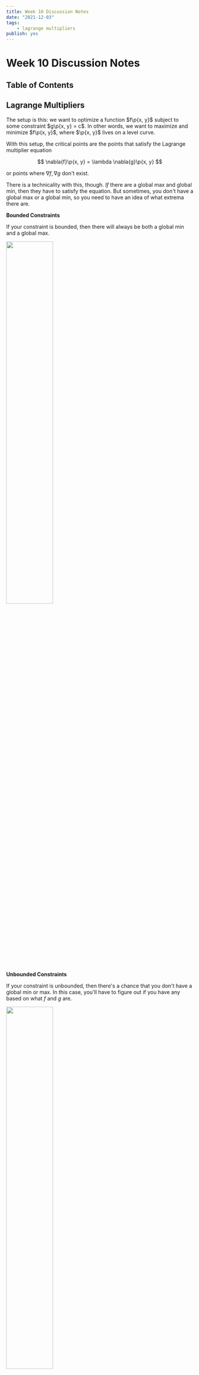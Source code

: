 ```yaml
---
title: Week 10 Discussion Notes
date: "2021-12-03"
tags:
    - lagrange multipliers
publish: yes
---
```


# Week 10 Discussion Notes

## Table of Contents

## Lagrange Multipliers

The setup is this: we want to optimize a function $f\p{x, y}$ subject to some constraint $g\p{x, y} = c$. In other words, we want to maximize and minimize $f\p{x, y}$, where $\p{x, y}$ lives on a level curve.

With this setup, the critical points are the points that satisfy the Lagrange multiplier equation

$$
\nabla{f}\p{x, y} = \lambda \nabla{g}\p{x, y}
$$

or points where $\nabla f, \nabla g$ don't exist.

There is a technicality with this, though. _If_ there are a global max and global min, then they have to satisfy the equation. But sometimes, you don't have a global max or a global min, so you need to have an idea of what extrema there are.

**Bounded Constraints**

If your constraint is bounded, then there will always be both a global min and a global max.

<img src="{{ assetsFolder }}/images/bounded.png" width=50% />

**Unbounded Constraints**

If your constraint is unbounded, then there's a chance that you don't have a global min or max. In this case, you'll have to figure out if you have any based on what $f$ and $g$ are.

<img src="{{ assetsFolder }}/images/unbounded.png" width=50% />

<example>

Optimize $f\p{x, y} = x^2 + y^2$ subject to $2x + 3y = 6$.

</example>

<solution>

For this problem, the constraint is unbounded because it's a line. If $x$ and $y$ are large (either large positive numbers or large negative numbers), then $f\p{x, y}$ will also become very large. This tells you that $f$ doesn't have a maximum. You can prove it like this: you can solve the constraint for $x$ to get

$$
x = 3 - \frac{3}{2}y.
$$

Plugging this into $f\p{x, y}$, you get

$$
\begin{aligned}
    f\p{3 - \frac{3}{2}y, y}
        &= \p{3 - \frac{3}{2}y}^2 + y^2.
\end{aligned}
$$

Then

$$
\lim_{y\to\infty} f\p{3 - \frac{3}{2}y, y}
    = \lim_{y\to-\infty} f\p{3 - \frac{3}{2}y, y}
    = \infty.
$$

In this situation, you still get a global minimum, so we can try the Lagrange multiplier equation. The gradients are

$$
\begin{aligned}
    \nabla{f}\p{x, y} &= \ang{2x, 2y} \\
    \nabla{g}\p{x, y} &= \ang{2, 3},
\end{aligned}
$$

so the equation is

$$
\ang{2x, 2y} = \lambda\ang{2, 3}.
$$

The first coordinate gives us $x = \lambda$, and the second coordinate gives us $y = \frac{3\lambda}{2}$. Plugging this into the constraint,

$$
2\lambda + 3\p{\frac{3\lambda}{2}} = 6
\implies \lambda = \frac{12}{13}.
$$

Thus, $\p{x, y} = \p{\frac{12}{13}, \frac{18}{13}}$ is our critical point. Since there's a global minimum, it must be a critical point, and since there's only one critical point, this means that the minimum is

$$
f\p{\frac{12}{13}, \frac{18}{13}} = \frac{36}{13}.
$$

</solution>
